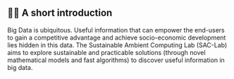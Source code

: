## 🙋‍♀️ A short introduction 

Big Data is ubiquitous. Useful information that can empower the end-users to gain a competitive advantage and achieve socio-economic development lies hidden in this data. The Sustainable Ambient Computing Lab (SAC-Lab) aims to explore sustainable and practicable solutions (through novel mathematical models and fast algorithms) to discover useful information in big data.

<!--

**Here are some ideas to get you started:**

🙋‍♀️ A short introduction - what is your organization all about?
🌈 Contribution guidelines - how can the community get involved?
👩‍💻 Useful resources - where can the community find your docs? Is there anything else the community should know?
🍿 Fun facts - what does your team eat for breakfast?
🧙 Remember, you can do mighty things with the power of [Markdown](https://docs.github.com/github/writing-on-github/getting-started-with-writing-and-formatting-on-github/basic-writing-and-formatting-syntax)
-->
